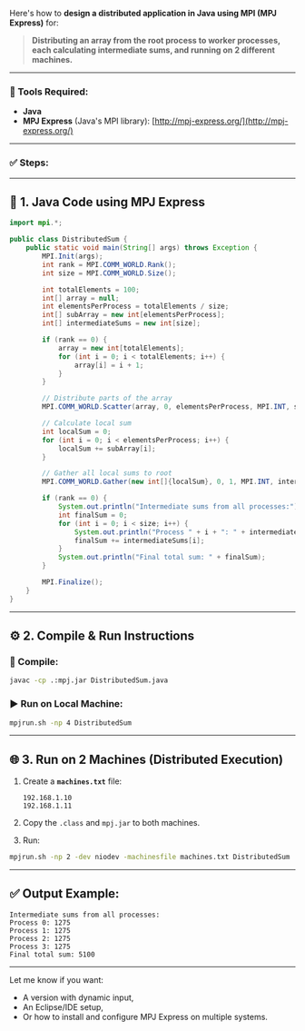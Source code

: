 Here's how to **design a distributed application in Java using MPI (MPJ Express)** for:

> **Distributing an array from the root process to worker processes, each calculating intermediate sums, and running on 2 different machines.**

---

### 🚀 Tools Required:
- **Java**
- **MPJ Express** (Java's MPI library): [http://mpj-express.org/](http://mpj-express.org/)

---

### ✅ Steps:

---

## 🧩 1. Java Code using MPJ Express

```java
import mpi.*;

public class DistributedSum {
    public static void main(String[] args) throws Exception {
        MPI.Init(args);
        int rank = MPI.COMM_WORLD.Rank();
        int size = MPI.COMM_WORLD.Size();

        int totalElements = 100;
        int[] array = null;
        int elementsPerProcess = totalElements / size;
        int[] subArray = new int[elementsPerProcess];
        int[] intermediateSums = new int[size];

        if (rank == 0) {
            array = new int[totalElements];
            for (int i = 0; i < totalElements; i++) {
                array[i] = i + 1;
            }
        }

        // Distribute parts of the array
        MPI.COMM_WORLD.Scatter(array, 0, elementsPerProcess, MPI.INT, subArray, 0, elementsPerProcess, MPI.INT, 0);

        // Calculate local sum
        int localSum = 0;
        for (int i = 0; i < elementsPerProcess; i++) {
            localSum += subArray[i];
        }

        // Gather all local sums to root
        MPI.COMM_WORLD.Gather(new int[]{localSum}, 0, 1, MPI.INT, intermediateSums, 0, 1, MPI.INT, 0);

        if (rank == 0) {
            System.out.println("Intermediate sums from all processes:");
            int finalSum = 0;
            for (int i = 0; i < size; i++) {
                System.out.println("Process " + i + ": " + intermediateSums[i]);
                finalSum += intermediateSums[i];
            }
            System.out.println("Final total sum: " + finalSum);
        }

        MPI.Finalize();
    }
}
```

---

## ⚙️ 2. Compile & Run Instructions

### 🔧 Compile:
```bash
javac -cp .:mpj.jar DistributedSum.java
```

### ▶️ Run on Local Machine:
```bash
mpjrun.sh -np 4 DistributedSum
```

---

## 🌐 3. Run on 2 Machines (Distributed Execution)

1. Create a **`machines.txt`** file:
   ```
   192.168.1.10
   192.168.1.11
   ```

2. Copy the `.class` and `mpj.jar` to both machines.

3. Run:
```bash
mpjrun.sh -np 2 -dev niodev -machinesfile machines.txt DistributedSum
```

---

## ✅ Output Example:

```
Intermediate sums from all processes:
Process 0: 1275
Process 1: 1275
Process 2: 1275
Process 3: 1275
Final total sum: 5100
```

---

Let me know if you want:
- A version with dynamic input,
- An Eclipse/IDE setup,
- Or how to install and configure MPJ Express on multiple systems.